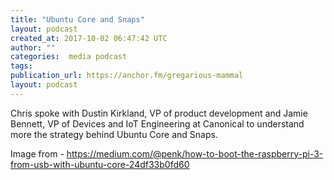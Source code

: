 ```yaml
---
title: "Ubuntu Core and Snaps"
layout: podcast
created_at: 2017-10-02 06:47:42 UTC
author: ""
categories:  media podcast
tags:
publication_url: https://anchor.fm/gregarious-mammal
layout: podcast
---
```

Chris spoke with Dustin Kirkland, VP of product development and Jamie Bennett, VP of Devices and IoT Engineering at Canonical to understand more the strategy behind Ubuntu Core and Snaps.

Image from - https://medium.com/@penk/how-to-boot-the-raspberry-pi-3-from-usb-with-ubuntu-core-24df33b0fd60